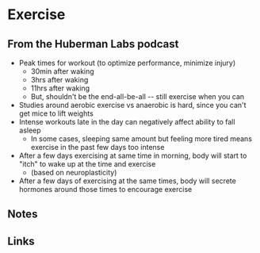 # Exercise

## From the Huberman Labs podcast

- Peak times for workout (to optimize performance, minimize injury)
  - 30min after waking
  - 3hrs after waking
  - 11hrs after waking
  - But, shouldn't be the end-all-be-all -- still exercise when you can
- Studies around aerobic exercise vs anaerobic is hard, since you can't get mice to lift weights
- Intense workouts late in the day can negatively affect ability to fall asleep
  - In some cases, sleeping same amount but feeling more tired means exercise in the past few days too intense
- After a few days exercising at same time in morning, body will start to "itch" to wake up at the time and exercise
  - (based on neuroplasticity)
- After a few days of exercising at the same times, body will secrete hormones around those times to encourage exercise


## Notes

## Links
